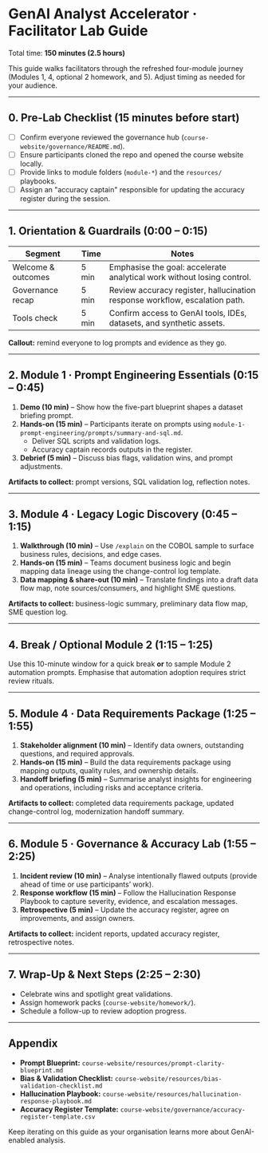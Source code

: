 # GenAI Analyst Accelerator · Facilitator Lab Guide

Total time: **150 minutes (2.5 hours)**

This guide walks facilitators through the refreshed four-module journey (Modules 1, 4, optional 2 homework, and 5). Adjust timing as needed for your audience.

---

## 0. Pre-Lab Checklist (15 minutes before start)

- [ ] Confirm everyone reviewed the governance hub (`course-website/governance/README.md`).
- [ ] Ensure participants cloned the repo and opened the course website locally.
- [ ] Provide links to module folders (`module-*`) and the `resources/` playbooks.
- [ ] Assign an "accuracy captain" responsible for updating the accuracy register during the session.

---

## 1. Orientation & Guardrails (0:00 – 0:15)

| Segment | Time | Notes |
| --- | --- | --- |
| Welcome & outcomes | 5 min | Emphasise the goal: accelerate analytical work without losing control. |
| Governance recap | 5 min | Review accuracy register, hallucination response workflow, escalation path. |
| Tools check | 5 min | Confirm access to GenAI tools, IDEs, datasets, and synthetic assets. |

**Callout:** remind everyone to log prompts and evidence as they go.

---

## 2. Module 1 · Prompt Engineering Essentials (0:15 – 0:45)

1. **Demo (10 min)** – Show how the five-part blueprint shapes a dataset briefing prompt.
2. **Hands-on (15 min)** – Participants iterate on prompts using `module-1-prompt-engineering/prompts/summary-and-sql.md`.
   - Deliver SQL scripts and validation logs.
   - Accuracy captain records outputs in the register.
3. **Debrief (5 min)** – Discuss bias flags, validation wins, and prompt adjustments.

**Artifacts to collect:** prompt versions, SQL validation log, reflection notes.

---

## 3. Module 4 · Legacy Logic Discovery (0:45 – 1:15)

1. **Walkthrough (10 min)** – Use `/explain` on the COBOL sample to surface business rules, decisions, and edge cases.
2. **Hands-on (15 min)** – Teams document business logic and begin mapping data lineage using the change-control log template.
3. **Data mapping & share-out (10 min)** – Translate findings into a draft data flow map, note sources/consumers, and highlight SME questions.

**Artifacts to collect:** business-logic summary, preliminary data flow map, SME question log.

---

## 4. Break / Optional Module 2 (1:15 – 1:25)

Use this 10-minute window for a quick break **or** to sample Module 2 automation prompts. Emphasise that automation adoption requires strict review rituals.

---

## 5. Module 4 · Data Requirements Package (1:25 – 1:55)

1. **Stakeholder alignment (10 min)** – Identify data owners, outstanding questions, and required approvals.
2. **Hands-on (15 min)** – Build the data requirements package using mapping outputs, quality rules, and ownership details.
3. **Handoff briefing (5 min)** – Summarise analyst insights for engineering and operations, including risks and acceptance criteria.

**Artifacts to collect:** completed data requirements package, updated change-control log, modernization handoff summary.

---

## 6. Module 5 · Governance & Accuracy Lab (1:55 – 2:25)

1. **Incident review (10 min)** – Analyse intentionally flawed outputs (provide ahead of time or use participants’ work).
2. **Response workflow (15 min)** – Follow the Hallucination Response Playbook to capture severity, evidence, and escalation messages.
3. **Retrospective (5 min)** – Update the accuracy register, agree on improvements, and assign owners.

**Artifacts to collect:** incident reports, updated accuracy register, retrospective notes.

---

## 7. Wrap-Up & Next Steps (2:25 – 2:30)

- Celebrate wins and spotlight great validations.
- Assign homework packs (`course-website/homework/`).
- Schedule a follow-up to review adoption progress.

---

## Appendix

- **Prompt Blueprint:** `course-website/resources/prompt-clarity-blueprint.md`
- **Bias & Validation Checklist:** `course-website/resources/bias-validation-checklist.md`
- **Hallucination Playbook:** `course-website/resources/hallucination-response-playbook.md`
- **Accuracy Register Template:** `course-website/governance/accuracy-register-template.csv`

Keep iterating on this guide as your organisation learns more about GenAI-enabled analysis.

